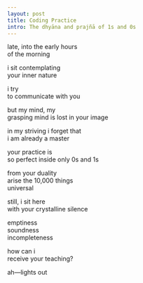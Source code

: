 ```yaml
---
layout: post
title: Coding Practice
intro: The dhyāna and prajñā of 1s and 0s
---
```


late, into the early hours \
of the morning

i sit contemplating \
your inner nature

i try \
to communicate with you

but my mind, my \
grasping mind is lost in your image

in my striving i forget that \
i am already a master

your practice is \
so perfect inside only 0s and 1s

from your duality \
arise the 10,000 things \
universal

still, i sit here \
with your crystalline silence

emptiness \
soundness \
incompleteness

how can i \
receive your teaching?

ah—lights out
